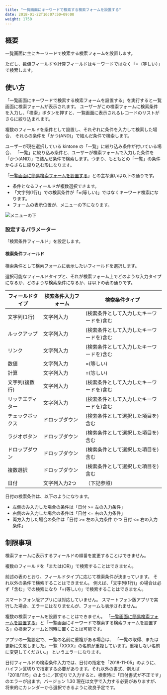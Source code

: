 ```yaml
---
title: "一覧画面にキーワードで検索する検索フォームを設置する"
date: 2018-01-22T16:07:50+09:00
weight: 1750
---
```


## 概要

一覧画面に主にキーワードで検索する検索フォームを設置します。

ただし、数値フィールドや計算フィールドはキーワードではなく「=（等しい）」で検索します。

## 使い方

「一覧画面にキーワードで検索する検索フォームを設置する」を実行すると一覧画面に検索フォームが表示されます。
ユーザーがこの検索フォームに検索条件を入力し、「検索」ボタンを押すと、一覧画面に表示されるレコードのリストがさらに絞り込まれます。

複数のフィールドを条件として設置し、それぞれに条件を入力して検索した場合、
それらの条件を「かつ(AND)」で結んだ条件で検索します。

ユーザーが現在選択している kintone の「一覧」に絞り込み条件が付いている場合、
「一覧」に絞り込み条件と、ユーザーが検索フォームで入力した条件を「かつ(AND)」で結んだ条件で検索します。つまり、もともとの「一覧」の条件からさらに絞り込む形になります。

「[一覧画面に簡易検索フォームを設置する](../create_search_form_eq)」との主な違いは以下の通りです。

- 条件となるフィールドが複数選択できます。
- 「文字列(1行)」での検索条件が「=(等しい)」ではなくキーワード検索になります。
- フォームの表示位置が、メニューの下になります。

![メニューの下](/images/ja/actions/other_ui/create_search_form/1.png)


### 設定するパラメーター

「検索条件フィールド」を設定します。


#### 検索条件フィールド

検索条件として検索フォームに表示したいフィールドを選択します。

選択可能なフィールドタイプと、それが検索フォーム上でどのような入力タイプになるか、どのような検索条件になるか、は以下の表の通りです。

フィールドタイプ|検索条件入力フォーム|検索条件タイプ
----|----|----
文字列(1行)|文字列入力|(検索条件として入力したキーワードを)含む
ルックアップ|文字列入力|(検索条件として入力したキーワードを)含む
リンク|文字列入力|(検索条件として入力したキーワードを)含む
数値|文字列入力|=(等しい)
計算|文字列入力|=(等しい)
文字列(複数行)|文字列入力|(検索条件として入力したキーワードを)含む
リッチエディター|文字列入力|(検索条件として入力したキーワードを)含む
チェックボックス|ドロップダウン|(検索条件として選択した項目を)含む
ラジオボタン|ドロップダウン|(検索条件として選択した項目を)含む
ドロップダウン|ドロップダウン|(検索条件として選択した項目を)含む
複数選択|ドロップダウン|(検索条件として選択した項目を)含む
日付|文字列入力2つ|（下記参照）

日付の検索条件は、以下のようになります。

- 左側のみ入力した場合の条件は「日付 >= 左の入力条件」
- 右側のみ入力した場合の条件は「日付 <= 右の入力条件」
- 両方入力した場合の条件は「日付 >= 左の入力条件 かつ 日付 <= 右の入力条件」


## 制限事項

検索フォームに表示するフィールドの順番を変更することはできません。

複数のフィールドを「または(OR)」で検索することはできません。

前述の表のとおり、フィールドタイプに応じて検索条件が決まっています。
それ以外の条件で検索することはできません。
例えば、「文字列(1行)」の場合は必ず「含む」での検索になり「=(等しい)」で検索することはできません。

スマートフォン版アプリには対応していません。
スマートフォン版アプリで実行した場合、エラーにはなりませんが、フォームも表示されません。

複数の検索フォームを設置することはできません。
「[一覧画面に簡易検索フォームを設置する](../create_search_form_eq)」と「一覧画面にキーワードで検索する検索フォームを設置する」の検索フォームと同時に置くことは可能です。

アプリの一覧設定で、一覧の名前に重複がある場合は、
「一覧の取得、または更新に失敗しました。一覧「XXXX」の名前が重複しています。重複しない名前に変更してください。」
というエラーになります。

日付フィールドの検索条件入力では、日付の指定を「2018-11-05」のように、ハイフン区切りで指定する必要があります。それ以外の書式、例えば「2018/11/5」のように／区切りで入力すると、検索時に「日付書式が不正です」のエラーが出ます。バージョン 1.30 現在は文字で入力する必要がありますが、将来的にカレンダーから選択できるように改良予定です。
